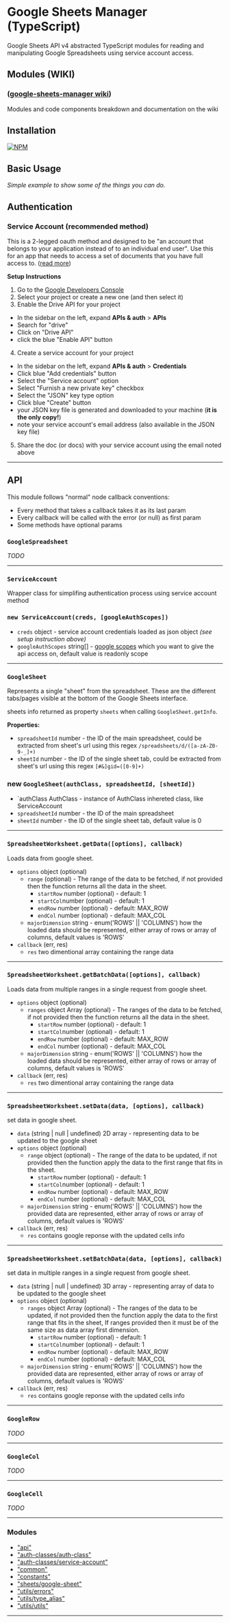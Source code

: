 
# Google Sheets Manager (TypeScript)
Google Sheets API v4 abstracted TypeScript modules for reading and manipulating Google Spreadsheets using service account access.

## Modules (WIKI)

### ([google-sheets-manager wiki](http://gsheets-manager.bitballoon.com/))
Modules and code components breakdown and documentation on the wiki

## Installation

[![NPM](https://nodei.co/npm/google-sheets-manager.png)](https://nodei.co/npm/google-sheets-manager/)

## Basic Usage

_Simple example to show some of the things you can do._

## Authentication

### Service Account (recommended method)

This is a 2-legged oauth method and designed to be "an account that belongs to your application instead of to an individual end user".
Use this for an app that needs to access a set of documents that you have full access to.
([read more](https://developers.google.com/identity/protocols/OAuth2ServiceAccount))

__Setup Instructions__

1. Go to the [Google Developers Console](https://console.developers.google.com/project)
2. Select your project or create a new one (and then select it)
3. Enable the Drive API for your project
  - In the sidebar on the left, expand __APIs & auth__ > __APIs__
  - Search for "drive"
  - Click on "Drive API"
  - click the blue "Enable API" button
4. Create a service account for your project
  - In the sidebar on the left, expand __APIs & auth__ > __Credentials__
  - Click blue "Add credentials" button
  - Select the "Service account" option
  - Select "Furnish a new private key" checkbox
  - Select the "JSON" key type option
  - Click blue "Create" button
  - your JSON key file is generated and downloaded to your machine (__it is the only copy!__)
  - note your service account's email address (also available in the JSON key file)
5. Share the doc (or docs) with your service account using the email noted above

-----------------------------------------

## API

This module follows "normal" node callback conventions:

- Every method that takes a callback takes it as its last param
- Every callback will be called with the error (or null) as first param
- Some methods have optional params

### `GoogleSpreadsheet`

_TODO_

----------------------------------

### `ServiceAccount`

Wrapper class for simplifing authentication process using service account method

### `new ServiceAccount(creds, [googleAuthScopes])`

- `creds` object - service account credentials loaded as json object _(see setup instruction above)_
- `googleAuthScopes` string[] - [google scopes](https://developers.google.com/identity/protocols/googlescopes) which you want to give the api access on, default value is readonly scope

----------------------------------


### `GoogleSheet`

Represents a single "sheet" from the spreadsheet. These are the different tabs/pages visible at the bottom of the Google Sheets interface.

sheets info returned as property `sheets` when calling `GoogleSheet.getInfo`.

__Properties:__
- `spreadsheetId` number - the ID of the main spreadsheet, could be extracted from sheet's url using this regex `/spreadsheets/d/([a-zA-Z0-9-_]+)`
- `sheetId` number - the ID of the single sheet tab, could be extracted from sheet's url using this regex `[#&]gid=([0-9]+)`

### new `GoogleSheet(authClass, spreadsheetId, [sheetId])`

- `authClass AuthClass - instance of AuthClass inhereted class, like ServiceAccount
- `spreadsheetId` number - the ID of the main spreadsheet
- `sheetId` number - the ID of the single sheet tab, default value is 0

----------------------------------

### `SpreadsheetWorksheet.getData([options], callback)`

Loads data from google sheet.
- `options` object (optional)
  - `range` (optional) - The range of the data to be fetched, if not provided then the function returns all the data in the sheet.
  	- `startRow` number (optional) - default: 1
  	- `startCol`number (optional) - default: 1
  	- `endRow` number (optional) - default: MAX_ROW
  	- `endCol` number (optional) - default: MAX_COL
  - `majorDimension` string - enum('ROWS' || 'COLUMNS') how the loaded data should be represented, either array of rows or array of columns, default values is 'ROWS'
- `callback` (err, res)
	- `res` two dimentional array containing the range data

----------------------------------

### `SpreadsheetWorksheet.getBatchData([options], callback)`

Loads data from multiple ranges in a single request from google sheet.
- `options` object (optional)
  - `ranges` object Array (optional) - The ranges of the data to be fetched, if not provided then the function returns all the data in the sheet.
  	- `startRow` number (optional) - default: 1
  	- `startCol`number (optional) - default: 1
  	- `endRow` number (optional) - default: MAX_ROW
  	- `endCol` number (optional) - default: MAX_COL
  - `majorDimension` string - enum('ROWS' || 'COLUMNS') how the loaded data should be represented, either array of rows or array of columns, default values is 'ROWS'
- `callback` (err, res)
	- `res` two dimentional array containing the range data

----------------------------------

### `SpreadsheetWorksheet.setData(data, [options], callback)`

set data in google sheet.
- `data` (string | null | undefined) 2D array - representing data to be updated to the google sheet
- `options` object (optional)
  - `range` object (optional) - The range of the data to be updated, if not provided then the function apply the data to the first range that fits in the sheet.
  	- `startRow` number (optional) - default: 1
  	- `startCol`number (optional) - default: 1
  	- `endRow` number (optional) - default: MAX_ROW
  	- `endCol` number (optional) - default: MAX_COL
  - `majorDimension` string - enum('ROWS' || 'COLUMNS') how the provided data are represented, either array of rows or array of columns, default values is 'ROWS'
- `callback` (err, res)
	- `res` contains google reponse with the updated cells info

----------------------------------

### `SpreadsheetWorksheet.setBatchData(data, [options], callback)`

set data in multiple ranges in a single request from google sheet.
- `data` (string | null | undefined) 3D array - representing array of data to be updated to the google sheet
- `options` object (optional)
  - `ranges` object Array (optional) - The ranges of the data to be updated, if not provided then the function apply the data to the first range that fits in the sheet, If ranges provided then it must be of the same size as data array first dimension.
  	- `startRow` number (optional) - default: 1
  	- `startCol`number (optional) - default: 1
  	- `endRow` number (optional) - default: MAX_ROW
  	- `endCol` number (optional) - default: MAX_COL
  - `majorDimension` string - enum('ROWS' || 'COLUMNS') how the provided data are represented, either array of rows or array of columns, default values is 'ROWS'
- `callback` (err, res)
	- `res` contains google reponse with the updated cells info

----------------------------------

### `GoogleRow`

_TODO_

----------------------------------

### `GoogleCol`

_TODO_

----------------------------------

### `GoogleCell`

_TODO_

----------------------------------

### Modules

* ["api"](markdown-docs/modules/_api_.md)
* ["auth-classes/auth-class"](markdown-docs/modules/_auth_classes_auth_class_.md)
* ["auth-classes/service-account"](markdown-docs/modules/_auth_classes_service_account_.md)
* ["common"](markdown-docs/modules/_common_.md)
* ["constants"](markdown-docs/modules/_constants_.md)
* ["sheets/google-sheet"](markdown-docs/modules/_sheets_google_sheet_.md)
* ["utils/errors"](markdown-docs/modules/_utils_errors_.md)
* ["utils/type_alias"](markdown-docs/modules/_utils_type_alias_.md)
* ["utils/utils"](markdown-docs/modules/_utils_utils_.md)



---
